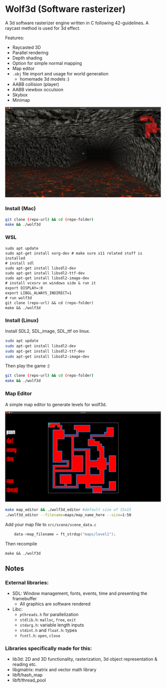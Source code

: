 # Wolf3d (Software rasterizer)

A 3d software rasterizer engine written in C following 42-guidelines.
A raycast method is used for 3d effect.

Features:

- Raycasted 3D
- Parallel rendering
- Depth shading
- Option for simple normal mapping
- Map editor
- `.obj` file import and usage for world generation
  - homemade 3d models :)
- AABB collision (player)
- AABB viewbox occulsion
- Skybox
- Minimap

![Gameplay](assets/img/screenshot1.png)

### Install (Mac)

```sh
git clone (repo-url) && cd (repo-folder)
make && ./wolf3d
```

### WSL
```
sudo apt update
sudo apt-get install xorg-dev # make sure x11 related stuff is installed
# install sdl
sudo apt-get install libsdl2-dev
sudo apt-get install libsdl2-ttf-dev
sudo apt-get install libsdl2-image-dev
# install vcxsrv on windows side & run it
export DISPLAY=:0
export LIBGL_ALWAYS_INDIRECT=1
# run wolf3d
git clone (repo-url) && cd (repo-folder)
make && ./wolf3d
```

### Install (Linux)
Install SDL2, SDL_image, SDL_ttf on linux.

```sh
sudo apt update
sudo apt-get install libsdl2-dev
sudo apt-get install libsdl2-ttf-dev
sudo apt-get install libsdl2-image-dev
```

Then play the game :)
```sh
git clone (repo-url) && cd (repo-folder)
make && ./wolf3d
```

### Map Editor

A simple map editor to generate levels for wolf3d.

![Mapeditor](assets/img/screenshot2.png)

```sh
make map_editor && ./wolf3d_editor #default size of 15x15
./wolf3d_editor --filename=maps/map_name_here --size=1-50
```

Add your map file to `src/scene/scene_data.c`

```c
	data->map_filename = ft_strdup("maps/level1");
```

Then recompile

```
make && ./wolf3d
```

## Notes

### External libraries:

- SDL: Window management, fonts, events, time and presenting the framebuffer
  - All graphics are software rendered
- Libc:
  - `pthreads.h` for parallelization
  - `stdlib.h`: `malloc`, `free`, `exit`
  - `stdarg.h`: variable length inputs
  - `stdint.h` and `float.h`: types
  - `fcntl.h`: `open`, `close`

### Libraries specifically made for this:

- lib3d: 2D and 3D functionality, rasterization, 3d object representation & reading etc.
- libgmatrix: matrix and vector math library
- libft/hash_map
- libft/thread_pool

